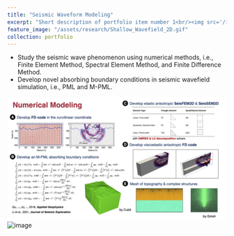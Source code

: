 ```yaml
---
title: "Seismic Waveform Modeling"
excerpt: "Short description of portfolio item number 1<br/><img src='/images/500x300.png'>"
feature_image: "/assets/research/Shallow_Wavefield_2D.gif"
collection: portfolio
---
```


 * Study the seismic wave phenomenon using numerical methods, i.e., Finite Element Method, Spectral Element Method, and Finite Difference Method. 
 * Develop novel absorbing boundary conditions in seismic wavefield simulation, i.e., PML and M-PML.

  ![image](assets/research/Numerical_Modeling.png)
  ![image](assets/research/Elastic_Wavefield_3D.gif)


### 
